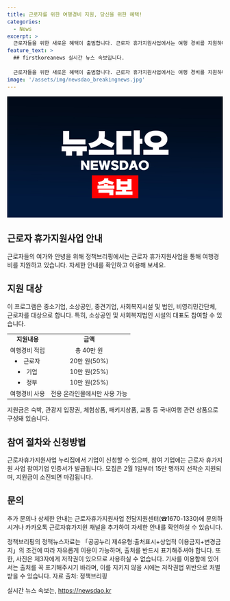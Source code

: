 ```yaml
---
title: 근로자를 위한 여행경비 지원, 당신을 위한 혜택!
categories:
  - News
excerpt: >
  근로자들을 위한 새로운 혜택이 출범합니다. 근로자 휴가지원사업에서는 여행 경비를 지원하며, 이에는 중소기업, 소상공인, 중견기업, 사회복지시설, 비영리민간단체, 그리고 근로자들이 포함됩니다. 최대 40만 원의 여행경비 중 근로자는 20만 원(50%)을 받으며, 이를 전용 온라인몰에서 사용할 수 있습니다. 신청은 근로자휴가지원사업 누리집에서 가능하며, 2월 1일부터 15만 명을 대상으로 지원금을 모집하는데, 지원금이 소진되면 선착순으로 신청됩니다. 추가 정보는 근로자휴가지원사업 전담지원센터(☎1670-1330)나 카카오톡 채널에서 확인할 수 있습니다.
feature_text: >
  ## firstkoreanews 실시간 뉴스 속보입니다.

  근로자들을 위한 새로운 혜택이 출범합니다. 근로자 휴가지원사업에서는 여행 경비를 지원하며, 이에는 중소기업, 소상공인, 중견기업, 사회복지시설, 비영리민간단체, 그리고 근로자들이 포함됩니다. 최대 40만 원의 여행경비 중 근로자는 20만 원(50%)을 받으며, 이를 전용 온라인몰에서 사용할 수 있습니다. 신청은 근로자휴가지원사업 누리집에서 가능하며, 2월 1일부터 15만 명을 대상으로 지원금을 모집하는데, 지원금이 소진되면 선착순으로 신청됩니다. 추가 정보는 근로자휴가지원사업 전담지원센터(☎1670-1330)나 카카오톡 채널에서 확인할 수 있습니다.
image: '/assets/img/newsdao_breakingnews.jpg'
---
```


<p><img src="/assets/img/newsdao_breakingnews.jpg" alt="firstkoreanews 속보" /></p>

<h2 data-ke-size="size26">근로자 휴가지원사업 안내</h2>

<p data-ke-size="size16">근로자들의 여가와 안녕을 위해 정책브리핑에서는 근로자 휴가지원사업을 통해 여행경비를 지원하고 있습니다. 자세한 안내를 확인하고 이용해 보세요.</p>

<h2 data-ke-size="size24">지원 대상</h2>

<p data-ke-size="size16">이 프로그램은 중소기업, 소상공인, 중견기업, 사회복지시설 및 법인, 비영리민간단체, 근로자를 대상으로 합니다. 특히, 소상공인 및 사회복지법인 시설의 대표도 참여할 수 있습니다.</p>

<table>
    <tr>
        <td style="text-align: center; height: 17px;"><b>지원내용</b></td>
        <td style="text-align: center; height: 17px;"><b>금액</b></td>
    </tr>
    <tr>
        <td style="text-align: center; height: 17px;">여행경비 적립</td>
        <td style="text-align: center; height: 17px;">총 40만 원</td>
    </tr>
    <tr>
        <td style="text-align: center; height: 17px;"><li>근로자</li></td>
        <td style="text-align: center; height: 17px;">20만 원(50%)</td>
    </tr>
    <tr>
        <td style="text-align: center; height: 17px;"><li>기업</li></td>
        <td style="text-align: center; height: 17px;">10만 원(25%)</td>
    </tr>
    <tr>
        <td style="text-align: center; height: 17px;"><li>정부</li></td>
        <td style="text-align: center; height: 17px;">10만 원(25%)</td>
    </tr>
    <tr>
        <td style="text-align: center; height: 17px;">여행경비 사용</td>
        <td style="text-align: center; height: 17px;">전용 온라인몰에서만 사용 가능</td>
    </tr>
</table>

<p data-ke-size="size16">지원금은 숙박, 관광지 입장권, 체험상품, 패키지상품, 교통 등 국내여행 관련 상품으로 구성돼 있습니다.</p>

<h2 data-ke-size="size24">참여 절차와 신청방법</h2>

<p data-ke-size="size16">근로자휴가지원사업 누리집에서 기업이 신청할 수 있으며, 참여 기업에는 근로자 휴가지원 사업 참여기업 인증서가 발급됩니다. 모집은 2월 1일부터 15만 명까지 선착순 지원되며, 지원금이 소진되면 마감됩니다.</p>

<h2 data-ke-size="size24">문의</h2>

<p data-ke-size="size16">추가 문의나 상세한 안내는 근로자휴가지원사업 전담지원센터(☎1670-1330)에 문의하시거나 카카오톡 근로자휴가지원 채널을 추가하여 자세한 안내를 확인하실 수 있습니다.</p>

<p data-ke-size="size16">정책브리핑의 정책뉴스자료는 「공공누리 제4유형:출처표시+상업적 이용금지+변경금지」의 조건에 따라 자유롭게 이용이 가능하며, 출처를 반드시 표기해주셔야 합니다. 또한, 사진은 제3자에게 저작권이 있으므로 사용하실 수 없습니다. 기사를 이용함에 있어서는 출처를 꼭 표기해주시기 바라며, 이를 지키지 않을 시에는 저작권법 위반으로 처벌받을 수 있습니다. 자료 출처: 정책브리핑 </p>
실시간 뉴스 속보는, <a href="https://newsdao.kr" rel="dofollow">https://newsdao.kr</a>



